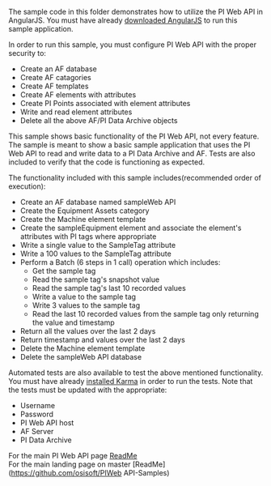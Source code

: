 The sample code in this folder demonstrates how to utilize the PI Web API in AngularJS. You must have already [downloaded AngularJS](https://angularjs.org/) to run this sample application.  

In order to run this sample, you must configure PI Web API with the proper security to:
- Create an AF database
- Create AF catagories
- Create AF templates
- Create AF elements with attributes
- Create PI Points associated with element attributes
- Write and read element attributes
- Delete all the above AF/PI Data Archive objects

This sample shows basic functionality of the PI Web API, not every feature. The sample is meant to show a basic sample application that uses the PI Web API to read and write data to a PI Data Archive and AF. Tests are also included to verify that the code is functioning as expected.

The functionality included with this sample includes(recommended order of execution):
- Create an AF database named sampleWeb API
- Create the Equipment Assets category
- Create the Machine element template
- Create the sampleEquipment element and associate the element's attributes with PI tags where appropriate
- Write a single value to the SampleTag attribute
- Write a 100 values to the SampleTag attribute
- Perform a Batch (6 steps in 1 call) operation which includes:  
  - Get the sample tag  
  - Read the sample tag's snapshot value  
  - Read the sample tag's last 10 recorded values  
  - Write a value to the sample tag  
  - Write 3 values to the sample tag  
  - Read the last 10 recorded values from the sample tag only returning the value and timestamp
- Return all the values over the last 2 days
- Return timestamp and values over the last 2 days
- Delete the Machine element template
- Delete the sampleWeb API database


Automated tests are also available to test the above mentioned functionality. You must have already [installed Karma](https://karma-runner.github.io/latest/index.html) in order to run the tests. Note that the tests must be updated with the appropriate:
- Username
- Password
- PI Web API host
- AF Server
- PI Data Archive  

For the main PI Web API page [ReadMe](../)  
For the main landing page on master [ReadMe](https://github.com/osisoft/PIWeb API-Samples)